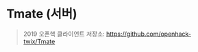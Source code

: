 # Tmate (서버)
> 2019 오픈핵
> 클라이언트 저장소: https://github.com/openhack-twix/Tmate
<!-- 
## 설치 및 실행

프로젝트를 원하는 디렉토리로 가져옵니다.

```shell
$ cd directory/path/you/want
$ git clone https://github.com/openhack-twix/Tmate-server.git
```

### 서버 빌드 종속성 설치
프로젝트의 루트 디렉토리로 이동하여 필요한 패키지를 설치합니다.
```shell
$ cd Tmate-server
$ npm install
```

#

### MongoDB 실행
```shell
$ sudo mongod
``` -->
